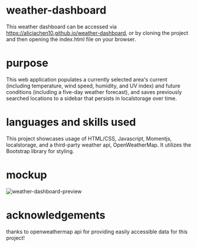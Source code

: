 # weather-dashboard
This weather dashboard can be accessed via https://aliciachen10.github.io/weather-dashboard, or by cloning the project and then opening the index.html file on your browser. 

# purpose
This web application populates a currently selected area's current (including temperature, wind speed, humidity, and UV index) and future conditions (including a five-day weather forecast), and saves previously searched locations to a sidebar that persists in localstorage over time. 

# languages and skills used 
This project showcases usage of HTML/CSS, Javascript, Momentjs, localstorage, and a third-party weather api, OpenWeatherMap. It utilizes the Bootstrap library for styling. 

# mockup
![weather-dashboard-preview](https://github.com/aliciachen10/weather-dashboard/assets/mockup.png)

# acknowledgements
thanks to openweathermap api for providing easily accessible data for this project! 
